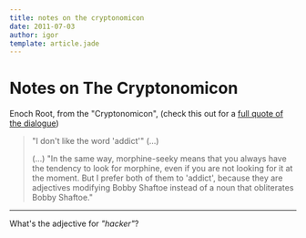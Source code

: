 ```yaml
---
title: notes on the cryptonomicon
date: 2011-07-03
author: igor
template: article.jade
---
```

# Notes on The Cryptonomicon
Enoch Root, from the "Cryptonomicon", (check this out for a [full quote of the dialogue](http://realgem.blogspot.com/2005/04/more-about-morphine.html "realgem - More about morphine"))

> "I don't like the word 'addict'" (...)
> 
> (...) "In the same way, morphine-seeky means that you always have the tendency to look for morphine, even if you are not looking for it at the moment. But I prefer both of them to 'addict', because they are adjectives modifying Bobby Shaftoe instead of a noun that obliterates Bobby Shaftoe."

* * * * *

What's the adjective for *"hacker"*?
